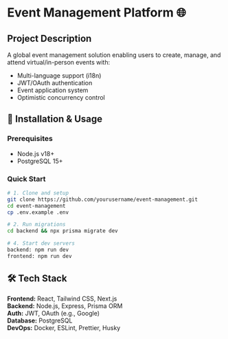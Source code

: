 # Event Management Platform 🌐

## Project Description

A global event management solution enabling users to create, manage, and attend virtual/in-person events with:

- Multi-language support (i18n)
- JWT/OAuth authentication
- Event application system
- Optimistic concurrency control

## 🚀 Installation & Usage

### Prerequisites

- Node.js v18+
- PostgreSQL 15+

### Quick Start

```bash
# 1. Clone and setup
git clone https://github.com/yourusername/event-management.git
cd event-management
cp .env.example .env

# 2. Run migrations
cd backend && npx prisma migrate dev

# 4. Start dev servers
backend: npm run dev
frontend: npm run dev
```

## 🛠 Tech Stack

**Frontend:** React, Tailwind CSS, Next.js  
**Backend:** Node.js, Express, Prisma ORM  
**Auth:** JWT, OAuth (e.g., Google)  
**Database:** PostgreSQL  
**DevOps:** Docker, ESLint, Prettier, Husky

